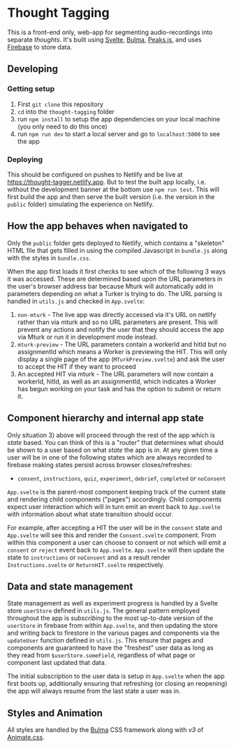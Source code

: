 # Thought Tagging

This is a front-end only, web-app for segmenting audio-recordings into separate *thoughts*. It's built using [Svelte](https://svelte.dev/), [Bulma](https://bulma.io/documentation/), [Peaks.js](https://github.com/bbc/peaks.js), and uses [Firebase](https://firebase.google.com/) to store data.

## Developing  

### Getting setup

1. First `git clone` this repository
2. `cd` into the `thought-tagging` folder
3. run `npm install` to setup the app dependencies on your local machine (you only need to do this once)
4. run `npm run dev` to start a local server and go to `localhost:5000` to see the app

### Deploying

This should be configured on pushes to Netlify and be live at https://thought-tagger.netlify.app.
But to test the built app locally, i.e. without the development banner at the bottom use `npm run test`. This will first build the app and then serve the built version (i.e. the version in the `public` folder) simulating the experience on Netlify. 

## How the app behaves when navigated to 

Only the `public` folder gets deployed to Netlify, which contains a "skeleton" HTML file that gets filled in using the compiled Javascript in `bundle.js` along with the styles in `bundle.css`. 

When the app first loads it first checks to see which of the following 3 ways it was accessed. These are determined based upon the URL parameters in the user's browser address bar because Mturk will automatically add in parameters depending on what a Turker is trying to do. The URL parsing is handled in `utils.js` and checked in `App.svelte`: 
1. `non-mturk` - The live app was directly accessed via it's URL on netlify rather than via mturk and so no URL parameters are present. This will prevent any actions and notify the user that they should access the app via Mturk or run it in development mode instead.
2. `mturk-preview` - The URL parameters contain a workerId and hitId but no assignmentId which means a Worker is previewing the HIT. This will only display a single page of the app (`MTurkPreview.svelte`) and ask the user to accept the HIT if they want to proceed
3. An accepted HIT via mturk - The URL parameters will now contain a workerId, hitId, as well as an assignmentId, which indicates a Worker has begun working on your task and has the option to submit or return it.

## Component hierarchy and internal app state

Only situation 3) above will proceed through the rest of the app which is *state* based. You can think of this is a "router" that determines what should be shown to a user based on what *state* the app is in. At any given time a user will be in one of the following states which are always recorded to firebase making states persist across browser closes/refreshes:
- `consent`, `instructions`, `quiz`, `experiment`, `debrief`, `completed` or `noConsent` 

`App.svelte` is the parent-most component keeping track of the current state and rendering child components ("pages") accordingly. Child components expect user interaction which will in turn emit an event back to `App.svelte` with information about what state transition should occur. 

For example, after accepting a HIT the user will be in the `consent` state and `App.svelte` will see this and render the `Consent.svelte` component. From within this component a user can choose to consent or not which will emit a `consent` or `reject` event back to `App.svelte`. `App.svelte` will then update the state to `instructions` or `noConsent` and as a result render `Instructions.svelte` or `ReturnHIT.svelte` respectively. 

## Data and state management
State management as well as experiment progress is handled by a Svelte store `userStore` defined in `utils.js`. The general pattern employed throughout the app is *subscribing* to the most up-to-date version of the `userStore` in firebase from within `App.svelte`, and then updating the store and writing back to firestore in the various pages and components via the `updateUser` function defined in `utils.js`. This ensure that pages and components are guaranteed to have the "freshest" user data  as long as they read from `$userStore.someField`, regardless of what page or component last updated that data. 

The initial subscription to the user data is setup in `App.svelte` when the app first boots up, additionally ensuring that refreshing (or closing an reopening) the app will always resume from the last state a user was in.

## Styles and Animation

All styles are handled by the [Bulma](https://bulma.io/) CSS framework along with *v3* of [Animate.css](https://animate.style/#migration).